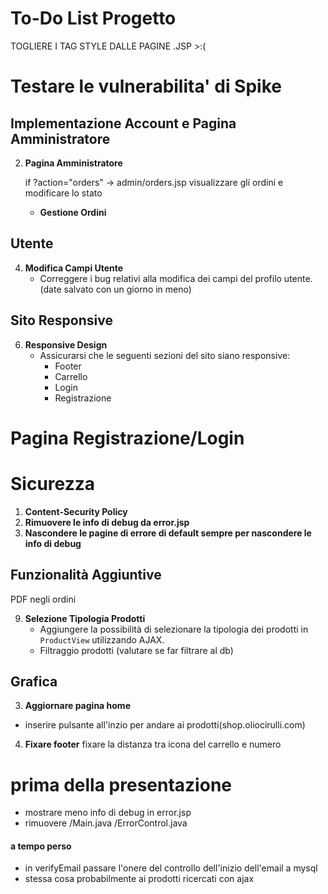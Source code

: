 # To-Do List Progetto

TOGLIERE I TAG STYLE DALLE PAGINE .JSP >:(

# Testare le vulnerabilita' di Spike


## Implementazione Account e Pagina Amministratore

2. **Pagina Amministratore**

						
	if ?action="orders" -> admin/orders.jsp visualizzare gli ordini e modificare lo stato
   - **Gestione Ordini**

## Utente
4. **Modifica Campi Utente**
   - Correggere i bug relativi alla modifica dei campi del profilo utente. (date salvato con un giorno in meno)

## Sito Responsive
6. **Responsive Design**
   - Assicurarsi che le seguenti sezioni del sito siano responsive:
     - Footer
     - Carrello
     - Login
     - Registrazione

# Pagina Registrazione/Login

# Sicurezza
1. **Content-Security Policy**
2. **Rimuovere le info di debug da error.jsp**
3. **Nascondere le pagine di errore di default sempre per nascondere le info di debug**

## Funzionalità Aggiuntive
PDF negli ordini

9. **Selezione Tipologia Prodotti**
   - Aggiungere la possibilità di selezionare la tipologia dei prodotti in `ProductView` utilizzando AJAX.
   - Filtraggio prodotti (valutare se far filtrare al db)

## Grafica
3. **Aggiornare pagina home**
  - inserire pulsante all'inzio per andare ai prodotti(shop.oliocirulli.com)
4. **Fixare footer**
fixare la distanza tra icona del carrello e numero


# prima della presentazione
- mostrare meno info di debug in error.jsp
- rimuovere /Main.java /ErrorControl.java

#### a tempo perso
- in verifyEmail passare l'onere del controllo dell'inizio dell'email a mysql
- stessa cosa probabilmente ai prodotti ricercati con ajax
